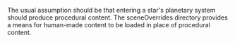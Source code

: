The usual assumption should be that entering a star's planetary system should
produce procedural content. The sceneOverrides directory provides a means for
human-made content to be loaded in place of procedural content.
